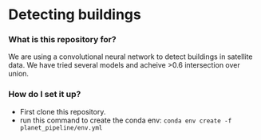 # Detecting buildings #

### What is this repository for? ###

We are using a convolutional neural network to detect buildings in satellite data. We have tried several models
and acheive >0.6 intersection over union. 


### How do I set it up? ###

* First clone this repository.
* run this command to create the conda env: `conda env create -f planet_pipeline/env.yml`
